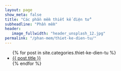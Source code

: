 ```yaml
---
layout: page
show_meta: false
title: "Các phần mềm thiết kế điện tử"
subheadline: "Phần mềm"
header:
   image_fullwidth: "header_unsplash_12.jpg"
permalink: "/phan-mem/thiet-ke-dien-tu/"
---
```

<ul>
    {% for post in site.categories.thiet-ke-dien-tu %}
    <li><a href="{{ site.url }}{{ site.baseurl }}{{ post.url }}">{{ post.title }}</a></li>
    {% endfor %}
</ul>